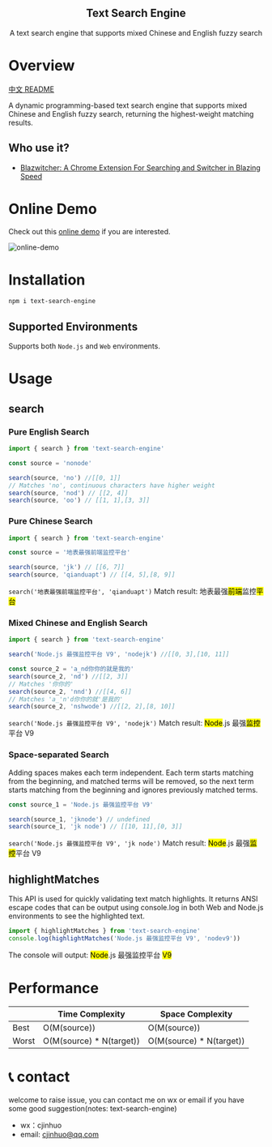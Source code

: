<div align="center">
    <h2>Text Search Engine</h2>
    <p>A text search engine that supports mixed Chinese and English fuzzy search</p>
</div>

# Overview
[中文 README](./docs/README_zh.md)

A dynamic programming-based text search engine that supports mixed Chinese and English fuzzy search, returning the highest-weight matching results.
## Who use it?
* [Blazwitcher: A Chrome Extension For Searching and Switcher in Blazing Speed](https://chromewebstore.google.com/detail/blazwitcher-search-and-sw/fjgablnemienkegdnbihhemebmmonihg)

# Online Demo
Check out this [online demo](https://cjinhuo.github.io/text-search-engine/) if you are interested.

![online-demo](./docs/online-demo.jpeg)

# Installation
```bash
npm i text-search-engine
```
## Supported Environments
Supports both `Node.js` and `Web` environments.

# Usage
## search
### Pure English Search
```javascript
import { search } from 'text-search-engine'

const source = 'nonode'

search(source, 'no') //[[0, 1]]
// Matches 'no', continuous characters have higher weight
search(source, 'nod') // [[2, 4]]
search(source, 'oo') // [[1, 1],[3, 3]]
```

### Pure Chinese Search
```javascript
import { search } from 'text-search-engine'

const source = '地表最强前端监控平台'

search(source, 'jk') // [[6, 7]]
search(source, 'qianduapt') // [[4, 5],[8, 9]]
```
`search('地表最强前端监控平台', 'qianduapt')` Match result: 地表最强<mark>前端</mark>监控<mark>平台</mark>

### Mixed Chinese and English Search
```javascript
import { search } from 'text-search-engine'

search('Node.js 最强监控平台 V9', 'nodejk') //[[0, 3],[10, 11]]

const source_2 = 'a_nd你你的就是我的'
search(source_2, 'nd') //[[2, 3]]
// Matches '你你的'
search(source_2, 'nnd') //[[4, 6]]
// Matches 'a_'n'd你你的就'是我的'
search(source_2, 'nshwode') //[[2, 2],[8, 10]]
```
`search('Node.js 最强监控平台 V9', 'nodejk')` Match result: <mark>Node</mark>.js 最强<mark>监控</mark>平台 V9

### Space-separated Search
Adding spaces makes each term independent. Each term starts matching from the beginning, and matched terms will be removed, so the next term starts matching from the beginning and ignores previously matched terms.

```javascript
const source_1 = 'Node.js 最强监控平台 V9'

search(source_1, 'jknode') // undefined
search(source_1, 'jk node') // [[10, 11],[0, 3]]
```
`search('Node.js 最强监控平台 V9', 'jk node')` Match result: <mark>Node</mark>.js 最强<mark>监控</mark>平台 V9

## highlightMatches
This API is used for quickly validating text match highlights. It returns ANSI escape codes that can be output using console.log in both Web and Node.js environments to see the highlighted text.
```javascript
import { highlightMatches } from 'text-search-engine'
console.log(highlightMatches('Node.js 最强监控平台 V9', 'nodev9'))
```
The console will output: <mark>Node</mark>.js 最强监控平台 <mark>V9</mark>

# Performance
|       | Time Complexity          | Space Complexity         |
| ----- | ------------------------ | ------------------------ |
| Best  | O(M(source))             | O(M(source))             |
| Worst | O(M(source) * N(target)) | O(M(source) * N(target)) |


# 📞 contact
welcome to raise issue, you can contact me on wx or email if you have some good suggestion(notes: text-search-engine)
* wx：cjinhuo
* email: cjinhuo@qq.com